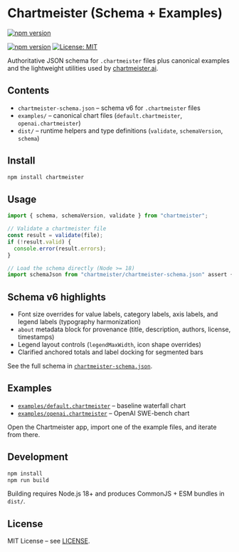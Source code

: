 # Chartmeister (Schema + Examples)

[![npm version](https://img.shields.io/npm/v/chartmeister.svg)](https://www.npmjs.com/package/chartmeister)

[![npm version](https://badge.fury.io/js/chartmeister.svg)](https://badge.fury.io/js/chartmeister)
[![License: MIT](https://img.shields.io/badge/License-MIT-yellow.svg)](https://opensource.org/licenses/MIT)

Authoritative JSON schema for `.chartmeister` files plus canonical examples and the lightweight utilities used by [chartmeister.ai](https://chartmeister.ai).

## Contents

- `chartmeister-schema.json` – schema v6 for `.chartmeister` files
- `examples/` – canonical chart files (`default.chartmeister`, `openai.chartmeister`)
- `dist/` – runtime helpers and type definitions (`validate`, `schemaVersion`, `schema`)

## Install

```bash
npm install chartmeister
```

## Usage

```ts
import { schema, schemaVersion, validate } from "chartmeister";

// Validate a chartmeister file
const result = validate(file);
if (!result.valid) {
  console.error(result.errors);
}

// Load the schema directly (Node >= 18)
import schemaJson from "chartmeister/chartmeister-schema.json" assert { type: "json" };
```

## Schema v6 highlights

- Font size overrides for value labels, category labels, axis labels, and legend labels (typography harmonization)
- `about` metadata block for provenance (title, description, authors, license, timestamps)
- Legend layout controls (`legendMaxWidth`, icon shape overrides)
- Clarified anchored totals and label docking for segmented bars

See the full schema in [`chartmeister-schema.json`](./chartmeister-schema.json).

## Examples

- [`examples/default.chartmeister`](./examples/default.chartmeister) – baseline waterfall chart
- [`examples/openai.chartmeister`](./examples/openai.chartmeister) – OpenAI SWE-bench chart

Open the Chartmeister app, import one of the example files, and iterate from there.

## Development

```bash
npm install
npm run build
```

Building requires Node.js 18+ and produces CommonJS + ESM bundles in `dist/`.

## License

MIT License – see [LICENSE](./LICENSE).
